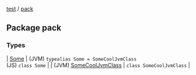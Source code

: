 [test](../index.md) / [pack](./index.md)

## Package pack

### Types

| [Some](-some/index.md) | (JVM) `typealias Some = SomeCoolJvmClass`<br/>(JS) `class Some` |
| (JVM) [SomeCoolJvmClass](-some-cool-jvm-class/index.md) | `class SomeCoolJvmClass` |

